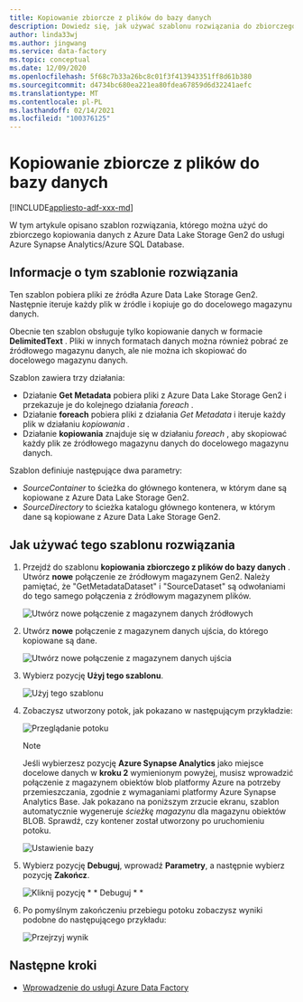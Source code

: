 ```yaml
---
title: Kopiowanie zbiorcze z plików do bazy danych
description: Dowiedz się, jak używać szablonu rozwiązania do zbiorczego kopiowania danych z Azure Data Lake Storage Gen2 do usługi Azure Synapse Analytics/Azure SQL Database.
author: linda33wj
ms.author: jingwang
ms.service: data-factory
ms.topic: conceptual
ms.date: 12/09/2020
ms.openlocfilehash: 5f68c7b33a26bc8c01f3f413943351ff8d61b380
ms.sourcegitcommit: d4734bc680ea221ea80fdea67859d6d32241aefc
ms.translationtype: MT
ms.contentlocale: pl-PL
ms.lasthandoff: 02/14/2021
ms.locfileid: "100376125"
---
```

# <a name="bulk-copy-from-files-to-database"></a>Kopiowanie zbiorcze z plików do bazy danych

[!INCLUDE[appliesto-adf-xxx-md](includes/appliesto-adf-xxx-md.md)]

W tym artykule opisano szablon rozwiązania, którego można użyć do zbiorczego kopiowania danych z Azure Data Lake Storage Gen2 do usługi Azure Synapse Analytics/Azure SQL Database.

## <a name="about-this-solution-template"></a>Informacje o tym szablonie rozwiązania

Ten szablon pobiera pliki ze źródła Azure Data Lake Storage Gen2. Następnie iteruje każdy plik w źródle i kopiuje go do docelowego magazynu danych. 

Obecnie ten szablon obsługuje tylko kopiowanie danych w formacie **DelimitedText** . Pliki w innych formatach danych można również pobrać ze źródłowego magazynu danych, ale nie można ich skopiować do docelowego magazynu danych.  

Szablon zawiera trzy działania:
- Działanie **Get Metadata** pobiera pliki z Azure Data Lake Storage Gen2 i przekazuje je do kolejnego działania *foreach* .
- Działanie **foreach** pobiera pliki z działania *Get Metadata* i iteruje każdy plik w działaniu *kopiowania* .
- Działanie **kopiowania** znajduje się w działaniu *foreach* , aby skopiować każdy plik ze źródłowego magazynu danych do docelowego magazynu danych.

Szablon definiuje następujące dwa parametry:
- *SourceContainer* to ścieżka do głównego kontenera, w którym dane są kopiowane z Azure Data Lake Storage Gen2. 
- *SourceDirectory* to ścieżka katalogu głównego kontenera, w którym dane są kopiowane z Azure Data Lake Storage Gen2.

## <a name="how-to-use-this-solution-template"></a>Jak używać tego szablonu rozwiązania

1. Przejdź do szablonu **kopiowania zbiorczego z plików do bazy danych** . Utwórz **nowe** połączenie ze źródłowym magazynem Gen2. Należy pamiętać, że "GetMetadataDataset" i "SourceDataset" są odwołaniami do tego samego połączenia z źródłowym magazynem plików.

    ![Utwórz nowe połączenie z magazynem danych źródłowych](media/solution-template-bulk-copy-from-files-to-database/source-connection.png)

2. Utwórz **nowe** połączenie z magazynem danych ujścia, do którego kopiowane są dane.

    ![Utwórz nowe połączenie z magazynem danych ujścia](media/solution-template-bulk-copy-from-files-to-database/destination-connection.png)
    
3. Wybierz pozycję **Użyj tego szablonu**.

    ![Użyj tego szablonu](media/solution-template-bulk-copy-from-files-to-database/use-template.png)
    
4. Zobaczysz utworzony potok, jak pokazano w następującym przykładzie:

    ![Przeglądanie potoku](media/solution-template-bulk-copy-from-files-to-database/new-pipeline.png)

    > [!NOTE]
    > Jeśli wybierzesz pozycję **Azure Synapse Analytics** jako miejsce docelowe danych w **kroku 2** wymienionym powyżej, musisz wprowadzić połączenie z magazynem obiektów blob platformy Azure na potrzeby przemieszczania, zgodnie z wymaganiami platformy Azure Synapse Analytics Base. Jak pokazano na poniższym zrzucie ekranu, szablon automatycznie wygeneruje *ścieżkę magazynu* dla magazynu obiektów BLOB. Sprawdź, czy kontener został utworzony po uruchomieniu potoku.
        
    ![Ustawienie bazy](media/solution-template-bulk-copy-from-files-to-database/staging-account.png)

5. Wybierz pozycję **Debuguj**, wprowadź **Parametry**, a następnie wybierz pozycję **Zakończ**.

    ![Kliknij pozycję * * Debuguj * *](media/solution-template-bulk-copy-from-files-to-database/debug-run.png)

6. Po pomyślnym zakończeniu przebiegu potoku zobaczysz wyniki podobne do następującego przykładu:

    ![Przejrzyj wynik](media/solution-template-bulk-copy-from-files-to-database/run-succeeded.png)

       
## <a name="next-steps"></a>Następne kroki

- [Wprowadzenie do usługi Azure Data Factory](introduction.md)